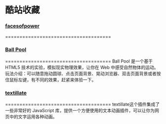 # 酷站收藏
### [facesofpower](http://www.facesofpower.net/)
=====================================
### [Ball Pool](http://www.yyyweb.com/demo/ball-pool/)
=====================================
Ball Pool 是一个基于 HTML5 技术的实验，模拟现实物理效果，让你在 Web 中感受自然物体的运动。玩法介绍：可以随意拖动圆球、点击页面背景、晃动浏览器、双击页面背景或者按住鼠标左键，有不同的效果，赶紧来体验一下。
### [textillate](http://www.yyyweb.com/demo/textillate/)
=====================================
textillate这个插件集成了一些非常好的 JavaScript 库，提供一个方便使用的文本动画插件，可以让你为网页中的文字运用各种动画。
